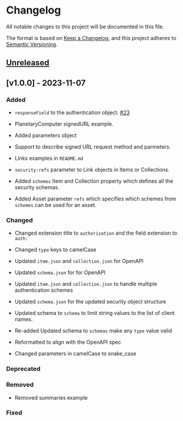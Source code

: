 # Changelog
All notable changes to this project will be documented in this file.

The format is based on [Keep a Changelog](https://keepachangelog.com/en/1.0.0/),
and this project adheres to [Semantic Versioning](https://semver.org/spec/v2.0.0.html).

## [Unreleased]

## [v1.0.0] - 2023-11-07

### Added

- `responseField` to the authentication object. [#23](https://github.com/AtomicMaps/authentication/pull/23)
- PlanetaryComputer signedURL example.

- Added parameters object
- Support to describe signed URL request method and parmeters.

- Links examples in `README.md`

- `security:refs` parameter to Link objects in Items or Collections.

- Added `schemes` Item and Collection property which defines all the security schemas. 
- Added Asset parameter `refs` which specifies which schemes from `schemes` can be used for an asset.

### Changed

- Changed extension title to `authorization` and the field extension to `auth:`

- Changed `type` keys to camelCase

- Updated `item.json` and `collection.json` for OpenAPI
- Updated `schema.json` for for OpenAPI
- Updated `item.json` and `collection.json` to handle multiple authentication schemes
- Updated `schema.json` for the updated security object structure

- Updated schema to `schema` to limit string values to the list of client names.
- Re-added Updated schema to `schemas` make any `type` value valid

- Reformatted to align with the OpenAPI spec
- Changed parameters in camelCase to snake_case

### Deprecated

### Removed

- Removed summaries example

### Fixed

[Unreleased]: <https://github.com/stac-extensions/secure-assets/compare/v1.0.0...HEAD>
